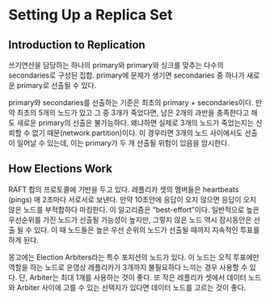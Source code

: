 Setting Up a Replica Set
=

Introduction to Replication
-
쓰기연산을 담당하는 하나의 primary와 primary와 싱크를 맞추는 다수의 secondaries로 구성된 집합. primary에 문제가 생기면 secondaries 중 하나가 새로운 primary로 선출될 수 있다.

primary와 secondaries를 선출하는 기준은 최초의 primary + secondaries이다. 만약 최초의 5개의 노드가 있고 그 중 3개가 죽었다면, 남은 2개의 과반을 충족한다고 해도 새로운 primary의 선출은 불가능하다. 왜냐하면 실제로 3개의 노드가 죽었는지는 신뢰할 수 없기 때문(network partition)이다. 이 경우라면 3개의 노드 사이에서도 선출이 일어날 수 있는데, 이는 primary가 두 개 선출될 위험이 있음을 암시한다.

How Elections Work
-
RAFT 합의 프로토콜에 기반을 두고 있다.
레플리카 셋의 멤버들은 heartbeats (pings) 매 2초마다 서로서로 보낸다.
만약 10초안에 응답이 오지 않으면 응답이 오지 않은 노드를 부적합하다 마킹한다.
이 알고리즘은 “best-effort”이다. 일반적으로 높은 우선순위를 가진 노드가 선출될 가능성이 높지만, 그렇지 않은 노드 역시 잠시동안은 선출 될 수 있다. 이 때 노드들은 높은 우선 순위의 노드가 선출될 때까지 지속적인 투표를 하게 된다.

몽고에는 Election Arbiters라는 특수 포지션의 노드가 있다. 이 노드는 오직 투표에만 역할을 하는 노드로 운영상 레플리카가 3개까지 불필요하다 느끼는 경우 사용할 수 있다. 단, Arbiter는 최대 1개를 사용하는 것이 좋다. 또 작은 레플리카 셋에서 데이터 노드와 Arbiter 사이에 고를 수 있는 선택지가 있다면 데이터 노드를 고르는 것이 좋다.
